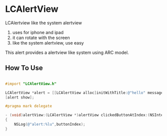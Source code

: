 LCAlertView
=========
LCAlertview like the system alertview

1. uses for iphone and ipad
2. it can rotate with the screen
3. like the system alertview, use easy

This alert provides a alertview like system using ARC model.

How To Use
----------

```objective-c

#import "LCAlertView.h"

LCAlertView *alert = [[LCAlertView alloc]initWithTitle:@"hello" message:@"are you ready" delegate:self cancelButtonTitle:@"cancle" otherButtonTitles:@"sure",nil];
[alert show]; 

#pragma mark delegate

- (void)alertView:(LCAlertView *)alertView clickedButtonAtIndex:(NSInteger)buttonIndex
{
    NSLog(@"alert:%lu",buttonIndex);
}